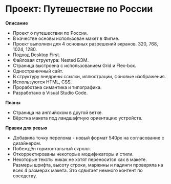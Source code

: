 # Проект: Путешествие по России

**Описание**

* Проект о путешествии по России.
* В качестве основы использован макет в Фигме.
* Проект выполнен для 4 основных разрешений экранов. 320, 768, 1024, 1280.
* Подход Desktop First.
* Файловая структура: Nested БЭМ.
* Страница выстроена с использованием Grid и Flex-box.
* Одностраничный сайт.
* В структуру внедрены ссылки, иллюстрации, фоновые изображения.
* Используются HTML, CSS.
* Проработана симантика и типографика.
* Разработано в Visual Studio Code.


**Планы**
* Страница на английском в другой ветке.
* Вёрстка макета под ландшафтную ориентацию устройств.

**Правки для ревью**
* Добавила точку перелома - новый формат 540px на согласование с дизайнером.
* Побеждён горизонтальный скролл.
* Откорректированы некоторые модификаторы и стили.
* Некоторые тексты никак не хотят переносится как в макете. Размеры шрифта, высоту строки, маржины и падинги проверяла на всех 4 размерах макета. Это сдвигает немного контент по соседству.